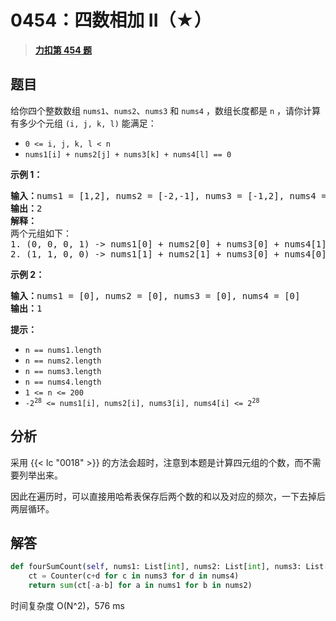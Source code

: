 # 0454：四数相加 II（★）


> <u>**[力扣第 454 题](https://leetcode.cn/problems/4sum-ii/)**</u>

## 题目

<p>给你四个整数数组 <code>nums1</code>、<code>nums2</code>、<code>nums3</code> 和 <code>nums4</code> ，数组长度都是 <code>n</code> ，请你计算有多少个元组 <code>(i, j, k, l)</code> 能满足：</p>

<ul>
<li><code>0 &lt;= i, j, k, l &lt; n</code></li>
<li><code>nums1[i] + nums2[j] + nums3[k] + nums4[l] == 0</code></li>
</ul>



<p><strong>示例 1：</strong></p>

<pre>
<strong>输入：</strong>nums1 = [1,2], nums2 = [-2,-1], nums3 = [-1,2], nums4 = [0,2]
<strong>输出：</strong>2
<strong>解释：</strong>
两个元组如下：
1. (0, 0, 0, 1) -&gt; nums1[0] + nums2[0] + nums3[0] + nums4[1] = 1 + (-2) + (-1) + 2 = 0
2. (1, 1, 0, 0) -&gt; nums1[1] + nums2[1] + nums3[0] + nums4[0] = 2 + (-1) + (-1) + 0 = 0
</pre>

<p><strong>示例 2：</strong></p>

<pre>
<strong>输入：</strong>nums1 = [0], nums2 = [0], nums3 = [0], nums4 = [0]
<strong>输出：</strong>1
</pre>



<p>  <strong>提示：</strong></p>

<ul>
<li><code>n == nums1.length</code></li>
<li><code>n == nums2.length</code></li>
<li><code>n == nums3.length</code></li>
<li><code>n == nums4.length</code></li>
<li><code>1 &lt;= n &lt;= 200</code></li>
<li><code>-2<sup>28</sup> &lt;= nums1[i], nums2[i], nums3[i], nums4[i] &lt;= 2<sup>28</sup></code></li>
</ul>


## 分析

采用 {{< lc "0018" >}} 的方法会超时，注意到本题是计算四元组的个数，而不需要列举出来。

因此在遍历时，可以直接用哈希表保存后两个数的和以及对应的频次，一下去掉后两层循环。

## 解答

```python
def fourSumCount(self, nums1: List[int], nums2: List[int], nums3: List[int], nums4: List[int]) -> int:
	ct = Counter(c+d for c in nums3 for d in nums4)
	return sum(ct[-a-b] for a in nums1 for b in nums2)
```
时间复杂度 O(N^2)，576 ms


